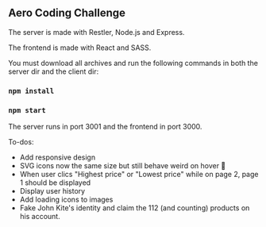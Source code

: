 ## Aero Coding Challenge

The server is made with Restler, Node.js and Express.

The frontend is made with React and SASS.

You must download all archives and run the following commands in both the server dir and the client dir:

### `npm install`

### `npm start`

The server runs in port 3001 and the frontend in port 3000.  

To-dos: 
- Add responsive design
- SVG icons now the same size but still behave weird on hover 🤔
- When user clics "Highest price" or "Lowest price" while on page 2, page 1 should be displayed 
- Display user history 
- Add loading icons to images 
- Fake John Kite's identity and claim the 112 (and counting) products on his account. 

 


